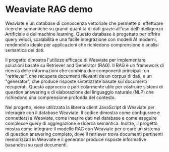 # Weaviate RAG demo

Weaviate è un database di conoscenza vettoriale che permette di effettuare ricerche semantiche su grandi quantità di dati grazie all'uso dell'Intelligenza Artificiale e del machine learning. Questo database è progettato per offrire query veloci, scalabilità e una facile integrazione con modelli AI moderni, rendendolo ideale per applicazioni che richiedono comprensione e analisi semantica dei dati.

Il progetto dimostra l'utilizzo efficace di Weaviate per implementare soluzioni basate su Retriever and Generator (RAG). Il RAG è un framework di ricerca delle informazioni che combina due componenti principali: un "retriever", che recupera documenti rilevanti da un corpus di dati, e un "generator", che produce risposte sintetizzate basate sui documenti recuperati. Questo approccio è particolarmente utile per costruire sistemi di question answering e di elaborazione del linguaggio naturale (NLP) che richiedono una comprensione profonda del contesto.

Nel progetto, viene utilizzata la libreria client JavaScript di Weaviate per interagire con il database Weaviate. Il codice dimostra come configurare e connettersi a Weaviate, come inserire dati nel database e come eseguire complesse query di aggregazione e ricerca semantica. Inoltre, il progetto mostra come integrare il modello RAG con Weaviate per creare un sistema di question answering completo, dove il retriever trova documenti pertinenti memorizzati in Weaviate e il generator produce risposte informative basandosi su quei documenti.

